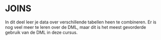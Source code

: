 # JOINS

In dit deel leer je data over verschillende tabellen heen te combineren. Er is nog veel meer te leren over de DML, maar dit is het meest gevorderde gebruik van de DML in deze cursus.

